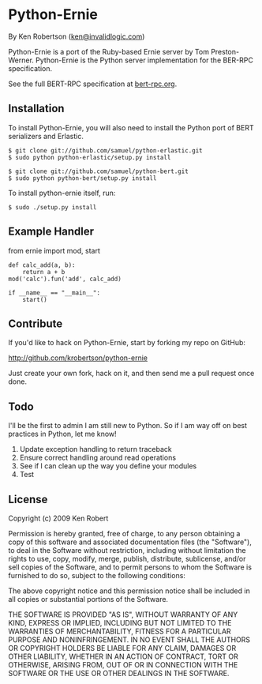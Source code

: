 Python-Ernie
=====

By Ken Robertson (ken@invalidlogic.com)

Python-Ernie is a port of the Ruby-based Ernie server by Tom Preston-Werner.  Python-Ernie is the Python server implementation for the BER-RPC specification.

See the full BERT-RPC specification at [bert-rpc.org](http://bert-rpc.org).


Installation
------------

To install Python-Ernie, you will also need to install the Python port of BERT serializers and Erlastic.

    $ git clone git://github.com/samuel/python-erlastic.git
    $ sudo python python-erlastic/setup.py install
    
    $ git clone git://github.com/samuel/python-bert.git
    $ sudo python python-bert/setup.py install

To install python-ernie itself, run:

    $ sudo ./setup.py install


Example Handler
---------------

from ernie import mod, start

    def calc_add(a, b):
        return a + b
    mod('calc').fun('add', calc_add)
    
    if __name__ == "__main__":
        start()


Contribute
----------

If you'd like to hack on Python-Ernie, start by forking my repo on GitHub:

http://github.com/krobertson/python-ernie

Just create your own fork, hack on it, and then send me a pull request once done.


Todo
---------

I'll be the first to admin I am still new to Python.  So if I am way off on best practices in Python, let me know!

1. Update exception handling to return traceback
1. Ensure correct handling around read operations
1. See if I can clean up the way you define your modules
1. Test


License
---------

Copyright (c) 2009 Ken Robert

Permission is hereby granted, free of charge, to any person obtaining
a copy of this software and associated documentation files (the
"Software"), to deal in the Software without restriction, including
without limitation the rights to use, copy, modify, merge, publish,
distribute, sublicense, and/or sell copies of the Software, and to
permit persons to whom the Software is furnished to do so, subject to
the following conditions:

The above copyright notice and this permission notice shall be
included in all copies or substantial portions of the Software.

THE SOFTWARE IS PROVIDED "AS IS", WITHOUT WARRANTY OF ANY KIND,
EXPRESS OR IMPLIED, INCLUDING BUT NOT LIMITED TO THE WARRANTIES OF
MERCHANTABILITY, FITNESS FOR A PARTICULAR PURPOSE AND
NONINFRINGEMENT. IN NO EVENT SHALL THE AUTHORS OR COPYRIGHT HOLDERS BE
LIABLE FOR ANY CLAIM, DAMAGES OR OTHER LIABILITY, WHETHER IN AN ACTION
OF CONTRACT, TORT OR OTHERWISE, ARISING FROM, OUT OF OR IN CONNECTION
WITH THE SOFTWARE OR THE USE OR OTHER DEALINGS IN THE SOFTWARE.